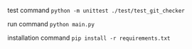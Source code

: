test command
```python -m unittest ./test/test_git_checker```

run command
```python main.py```

installation command
```pip install -r requirements.txt```